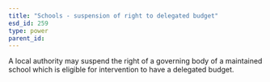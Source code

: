 ```yaml
---
title: "Schools - suspension of right to delegated budget"
esd_id: 259
type: power
parent_id:  
---
```


A local authority may suspend the right of a governing body of a maintained school which is eligible for intervention to have a delegated budget.

